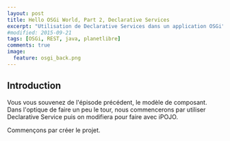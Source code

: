 ```yaml
---
layout: post
title: Hello OSGi World, Part 2, Declarative Services
excerpt: "Utilisation de Declarative Services dans un application OSGi"
#modified: 2015-09-21
tags: [OSGi, REST, java, planetlibre]
comments: true
image:
  feature: osgi_back.png
---
```


## Introduction
Vous vous souvenez de l'épisode précédent, le modèle de composant. Dans l'optique de faire un peu le tour, nous commencerons par utiliser
Declarative Service puis on modifiera pour faire avec iPOJO.

Commençons par créer le projet.
